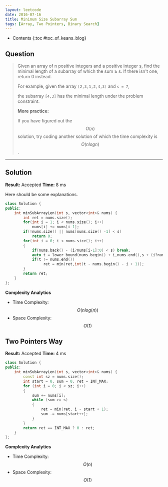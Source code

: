 ```yaml
---
layout: leetcode
date: 2016-07-16
title: Minimum Size Subarray Sum
tags: [Array, Two Pointers, Binary Search]
---
```


* Contents
{:toc #toc_of_keans_blog}

## Question

> Given an array of n positive integers and a positive integer s, find the minimal length of a subarray of which the sum ≥ s. If there isn't one, return 0 instead.
>
>For example, given the array ``[2,3,1,2,4,3]`` and `s = 7`,
>
>the subarray ``[4,3]`` has the minimal length under the problem constraint.
>
>
>**More practice:**
>
>If you have figured out the $$O(n)$$ solution, try coding another solution of which the time complexity is $$O(n log n)$$.
>     

***

## Solution

**Result:** Accepted **Time:** 8 ms

Here should be some explanations.

```cpp
class Solution {
public:
    int minSubArrayLen(int s, vector<int>& nums) {
        int ret = nums.size();
        for(int i = 1; i < nums.size(); i++)
            nums[i] += nums[i-1];
        if(!nums.size() || nums[nums.size() -1] < s)
            return 0;
        for(int i = 0; i < nums.size(); i++)
        {
            if(nums.back() - (i?nums[i-1]:0) < s) break;
            auto t = lower_bound(nums.begin() + i,nums.end(),s + (i?nums[i-1]:0));
            if(t != nums.end())
                 ret = min(ret,int(t - nums.begin() - i + 1));
        }
        return ret;
    }
};
```
**Complexity Analytics**

- Time Complexity: $$O(nlog(n))$$
- Space Complexity: $$O(1)$$


## Two Pointers Way

**Result:** Accepted **Time:** 4 ms


```cpp
class Solution {
public:
    int minSubArrayLen(int s, vector<int>& nums) {
        const int sz = nums.size();
        int start = 0, sum = 0, ret = INT_MAX;
        for (int i = 0; i < sz; i++)
        {
            sum += nums[i];
            while (sum >= s)
            {
                ret = min(ret, i - start + 1);
                sum -= nums[start++];
            }
        }
        return ret == INT_MAX ? 0 : ret;
    }
};
```
**Complexity Analytics**

- Time Complexity: $$O(n)$$
- Space Complexity: $$O(1)$$
